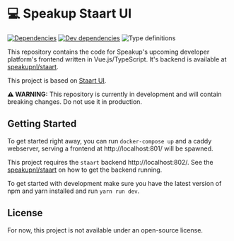 # 💻 Speakup Staart UI

[![Dependencies](https://img.shields.io/david/o15y/staart-ui.svg)](https://david-dm.org/o15y/staart-ui)
[![Dev dependencies](https://img.shields.io/david/dev/o15y/staart-ui.svg)](https://david-dm.org/o15y/staart-ui)
![Type definitions](https://img.shields.io/badge/types-TypeScript-blue.svg)

This repository contains the code for Speakup's upcoming developer platform's frontend written in Vue.js\/TypeScript. It's backend is available at [speakupnl/staart](https://github.com/speakupnl/staart).

This project is based on [Staart UI](https://github.com/o15y/staart-ui).

**⚠️ WARNING:** This repository is currently in development and will contain breaking changes. Do not use it in production.

## Getting Started
To get started right away, you can run `docker-compose up` and a caddy webserver, serving a frontend at http://localhost:801/ will be spawned.

This project requires the `staart` backend http://localhost:802/. See the [speakupnl/staart](https://github.com/speakupnl/staart) on how to get the backend running.

To get started with development make sure you have the latest version of npm and yarn installed and run `yarn run dev`.

## License

For now, this project is not available under an open-source license.
